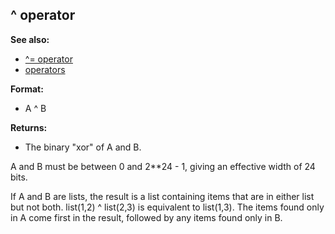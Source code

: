 ## \^ operator
**See also:**
*   [\^= operator](/operator/%5E=)
*   [operators](/operator)
<!-- -->
**Format:**
*   A \^ B
<!-- -->
**Returns:**
*   The binary \"xor\" of A and B.


A and B must be between 0 and 2\*\*24 - 1, giving an effective
width of 24 bits. 

If A and B are lists, the result is a list
containing items that are in either list but not both. list(1,2) \^
list(2,3) is equivalent to list(1,3). The items found only in A come
first in the result, followed by any items found only in B.